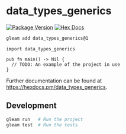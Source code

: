 # data_types_generics

[![Package Version](https://img.shields.io/hexpm/v/data_types_generics)](https://hex.pm/packages/data_types_generics)
[![Hex Docs](https://img.shields.io/badge/hex-docs-ffaff3)](https://hexdocs.pm/data_types_generics/)

```sh
gleam add data_types_generics@1
```
```gleam
import data_types_generics

pub fn main() -> Nil {
  // TODO: An example of the project in use
}
```

Further documentation can be found at <https://hexdocs.pm/data_types_generics>.

## Development

```sh
gleam run   # Run the project
gleam test  # Run the tests
```
